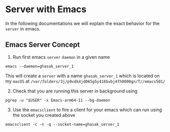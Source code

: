 # Server with Emacs
In the following documentations we will explain the exact behavior for the `server` in emacs.


## Emacs Server Concept

1. Run first emacs `server` `daemon` in a given name

```shell
emacs --daemon=ghasak_server_1
```
This will create a `server` with a name `ghasak_server_1` which is located on
my `macOS` at `/var/folders/3j/p9vdk4jd065g5y416bvbj4fh0000gn/T//emacs501/`


2. Check that you are running this server in background using


```shell
pgrep -u "$USER" -x Emacs-arm64-11 --bg-daemon
```


3. Use the `emacsclient` to fire a client for your emacs which can run using the socket you created above

```shell
emacsclient -c -n -q --socket-name=ghasak_server_1
```
